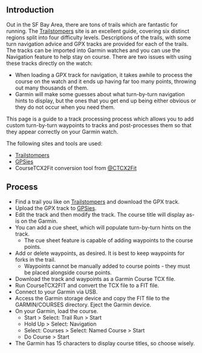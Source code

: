 ## Introduction

Out in the SF Bay Area, there are tons of trails which are fantastic for running. The
[Trailstompers] site is an excellent guide, covering six distinct regions split into four
difficulty levels. Descriptions of the trails, with some turn navigation advice and GPX
tracks are provided for each of the trails. The tracks can be imported into Garmin watches
and you can use the Navigation feature to help stay on course. There are two issues with
using these tracks directly on the watch:

* When loading a GPX track for navigation, it takes awhile to process the course on the watch
and it ends up having far too many points, throwing out many thousands of them.
* Garmin will make some guesses about what turn-by-turn navigation hints to display, but the
ones that you get end up being either obvious or they do not occur when you need them.

This page is a guide to a track processing process which allows you to add custom turn-by-turn
waypoints to tracks and post-processes them so that they appear correctly on your Garmin watch.

The following sites and tools are used:

* [Trailstompers]
* [GPSies]
* CourseTCX2Fit conversion tool from [@CTCX2Fit]

[Trailstompers]: http://www.trailstompers.com
[GPSies]: https://www.gpsies.com
[@CTCX2Fit]: https://twitter.com/ctcx2fit?lang=en

## Process

* Find a trail you like on [Trailstompers] and download the GPX track.
* Upload the GPX track to [GPSies].
* Edit the track and then modify the track. The course title will display as-is on the Garmin.
* You can add a cue sheet, which will populate turn-by-turn hints on the track.
    * The cue sheet feature is capable of adding waypoints to the course points.
* Add or delete waypoints, as desired. It is best to keep waypoints for forks in the trail.
    * Waypoints cannot be manually added to course points - they must be placed alongside course points.
* Download the track and waypoints as a Garmin Course TCX file.
* Run CourseTCX2FIT and convert the TCX file to a FIT file.
* Connect to your Garmin via USB.
* Access the Garmin storage device and copy the FIT file to the GARMIN/COURSES directory. Eject the Garmin device.
* On your Garmin, load the course.
    * Start > Select: Trail Run > Start
    * Hold Up > Select: Navigation
    * Select: Courses > Select: Named Course > Start
    * Do Course > Start
* The Garmin has 15 characters to display course titles, so choose wisely.
